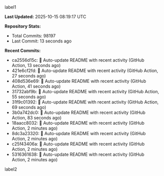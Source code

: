 
label1 
<!-- ACTIVITY_START -->
**Last Updated:** 2025-10-15 08:19:17 UTC

**Repository Stats:**
- Total Commits: 98197
- Last Commit: 13 seconds ago

**Recent Commits:**
- ca2556d15c: 🤖 Auto-update README with recent activity (GitHub Action, 13 seconds ago)
- 421e6cf2fd: 🤖 Auto-update README with recent activity (GitHub Action, 27 seconds ago)
- 408d536e69: 🤖 Auto-update README with recent activity (GitHub Action, 41 seconds ago)
- 31732abf9b: 🤖 Auto-update README with recent activity (GitHub Action, 55 seconds ago)
- 31f9c01392: 🤖 Auto-update README with recent activity (GitHub Action, 69 seconds ago)
- 3b0a742dc0: 🤖 Auto-update README with recent activity (GitHub Action, 83 seconds ago)
- 18aacc8032: 🤖 Auto-update README with recent activity (GitHub Action, 2 minutes ago)
- 8dc3a23320: 🤖 Auto-update README with recent activity (GitHub Action, 2 minutes ago)
- c25f43406a: 🤖 Auto-update README with recent activity (GitHub Action, 2 minutes ago)
- 5316361638: 🤖 Auto-update README with recent activity (GitHub Action, 2 minutes ago)
<!-- ACTIVITY_END -->

label2

